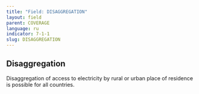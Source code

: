 ```yaml
---
title: "Field: DISAGGREGATION"
layout: field
parent: COVERAGE
language: ru
indicator: 7-1-1
slug: DISAGGREGATION
---
```

## Disaggregation

Disaggregation of access to electricity by rural or urban place of residence is possible for all countries.